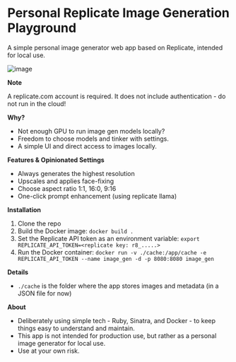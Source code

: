 # Personal Replicate Image Generation Playground

A simple personal image generator web app based on Replicate, intended for local use.

![image](https://github.com/user-attachments/assets/88108bde-d69e-46c0-853d-306ee3bf5c0f)

**Note**

A replicate.com account is required.
It does not include authentication - do not run in the cloud!

**Why?**

* Not enough GPU to run image gen models locally?
* Freedom to choose models and tinker with settings.
* A simple UI and direct access to images locally.

**Features & Opinionated Settings**

* Always generates the highest resolution
* Upscales and applies face-fixing
* Choose aspect ratio 1:1, 16:0, 9:16
* One-click prompt enhancement (using replicate llama)

**Installation**

1. Clone the repo
2. Build the Docker image: `docker build .`
3. Set the Replicate API token as an environment variable: `export REPLICATE_API_TOKEN=<replicate key: r8_.....>`
4. Run the Docker container: `docker run -v ./cache:/app/cache -e REPLICATE_API_TOKEN --name image_gen -d -p 8080:8080 image_gen`

**Details**
* `./cache` is the folder where the app stores images and metadata (in a JSON file for now)

**About**

* Deliberately using simple tech - Ruby, Sinatra, and Docker - to keep things easy to understand and maintain.
* This app is not intended for production use, but rather as a personal image generator for local use.
* Use at your own risk.
